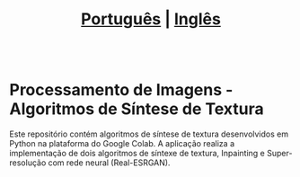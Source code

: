 # <div align="center"><a href="/README.md">Português</a> | <a href="/README_EN.md">Inglês</a></div>
<br><br>
# Processamento de Imagens - Algoritmos de Síntese de Textura
Este repositório contém algoritmos de síntese de textura desenvolvidos em Python na plataforma do Google Colab. A aplicação realiza a implementação de dois algoritmos de síntexe de textura, Inpainting e Super-resolução com rede neural (Real-ESRGAN).
